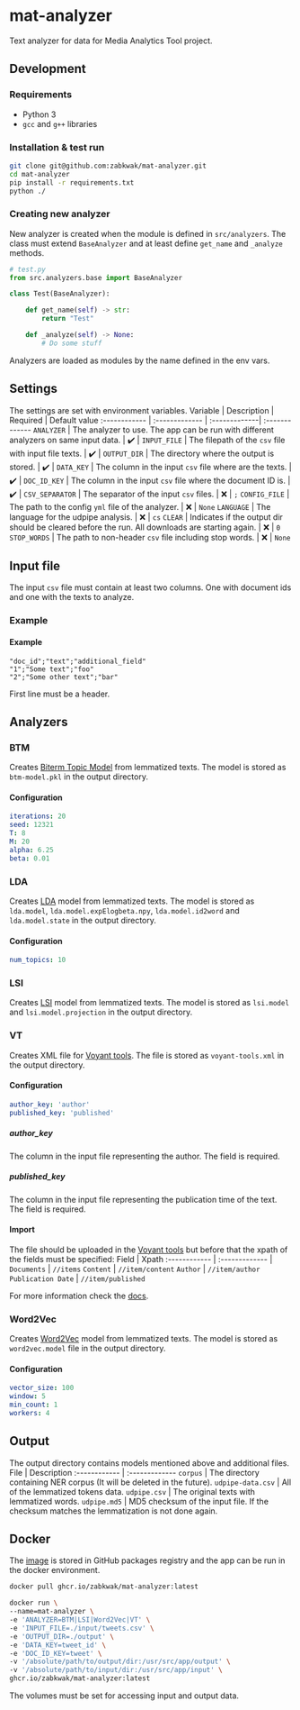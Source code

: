 # mat-analyzer
Text analyzer for data for Media Analytics Tool project.

## Development
### Requirements
- Python 3
- `gcc` and `g++` libraries
### Installation & test run
```bash
git clone git@github.com:zabkwak/mat-analyzer.git
cd mat-analyzer
pip install -r requirements.txt
python ./
```
### Creating new analyzer
New analyzer is created when the module is defined in `src/analyzers`. The class must extend `BaseAnalyzer` and at least define `get_name` and `_analyze` methods.
```python
# test.py
from src.analyzers.base import BaseAnalyzer

class Test(BaseAnalyzer):

	def get_name(self) -> str:
		return "Test"

	def _analyze(self) -> None:
		# Do some stuff
```
Analyzers are loaded as modules by the name defined in the env vars.

## Settings
The settings are set with environment variables. 
Variable | Description | Required | Default value
:------------ | :------------- | :-------------| :-------------
`ANALYZER` | The analyzer to use. The app can be run with different analyzers on same input data. | :heavy_check_mark: | 
`INPUT_FILE` | The filepath of the `csv` file with input file texts. | :heavy_check_mark: | 
`OUTPUT_DIR` | The directory where the output is stored. | :heavy_check_mark: | 
`DATA_KEY` | The column in the input `csv` file where are the texts. | :heavy_check_mark: | 
`DOC_ID_KEY` | The column in the input `csv` file where the document ID is. | :heavy_check_mark: | 
`CSV_SEPARATOR` | The separator of the input `csv` files. | :x: | `;`
`CONFIG_FILE` | The path to the config `yml` file of the analyzer. | :x: | `None`
`LANGUAGE` | The language for the udpipe analysis. | :x: | `cs`
`CLEAR` | Indicates if the output dir should be cleared before the run. All downloads are starting again. | :x: | `0`
`STOP_WORDS` | The path to non-header `csv` file including stop words. | :x: | `None`

## Input file
The input `csv` file must contain at least two columns. One with document ids and one with the texts to analyze.
### Example
#### Example
```csv
"doc_id";"text";"additional_field"
"1";"Some text";"foo"
"2";"Some other text";"bar"
```
First line must be a header.

## Analyzers
### BTM
Creates [Biterm Topic Model](https://citeseerx.ist.psu.edu/viewdoc/download?doi=10.1.1.402.4032&rep=rep1&type=pdf) from lemmatized texts. The model is stored as `btm-model.pkl` in the output directory.
#### Configuration
```yaml
iterations: 20
seed: 12321
T: 8
M: 20
alpha: 6.25
beta: 0.01
```

### LDA
Creates [LDA](https://radimrehurek.com/gensim/models/ldamodel.html) model from lemmatized texts. The model is stored as `lda.model`, `lda.model.expElogbeta.npy`, `lda.model.id2word` and `lda.model.state` in the output directory.
#### Configuration
```yaml
num_topics: 10
```

### LSI
Creates [LSI](https://radimrehurek.com/gensim/models/lsimodel.html) model from lemmatized texts. The model is stored as `lsi.model` and `lsi.model.projection` in the output directory.

### VT
Creates XML file for [Voyant tools](https://voyant-tools.org/). The file is stored as `voyant-tools.xml` in the output directory.
#### Configuration
```yaml
author_key: 'author'
published_key: 'published'
```
##### author_key
The column in the input file representing the author. The field is required.
##### published_key
The column in the input file representing the publication time of the text. The field is required.
#### Import
The file should be uploaded in the [Voyant tools](https://voyant-tools.org/) but before that the xpath of the fields must be specified:
Field | Xpath
:------------ | :------------- |
`Documents` | `//items` 
`Content` | `//item/content` 
`Author` | `//item/author` 
`Publication Date` | `//item/published`

For more information check the [docs](https://voyant-tools.org/docs/#!/guide/corpuscreator-section-xml).

### Word2Vec
Creates [Word2Vec](https://en.wikipedia.org/wiki/Word2vec) model from lemmatized texts. The model is stored as `word2vec.model` file in the output directory.
#### Configuration
```yaml
vector_size: 100
window: 5
min_count: 1
workers: 4
```

## Output
The output directory contains models mentioned above and additional files.
File | Description
:------------ | :-------------
`corpus` | The directory containing NER corpus (It will be deleted in the future).
`udpipe-data.csv` | All of the lemmatized tokens data.
`udpipe.csv` | The original texts with lemmatized words.
`udpipe.md5` | MD5 checksum of the input file. If the checksum matches the lemmatization is not done again.

## Docker
The [image](https://github.com/zabkwak/mat-analyzer/pkgs/container/mat-analyzer) is stored in GitHub packages registry and the app can be run in the docker environment.
```bash
docker pull ghcr.io/zabkwak/mat-analyzer:latest
```

```bash
docker run \
--name=mat-analyzer \
-e 'ANALYZER=BTM|LSI|Word2Vec|VT' \
-e 'INPUT_FILE=./input/tweets.csv' \
-e 'OUTPUT_DIR=./output' \
-e 'DATA_KEY=tweet_id' \
-e 'DOC_ID_KEY=tweet' \
-v '/absolute/path/to/output/dir:/usr/src/app/output' \
-v '/absolute/path/to/input/dir:/usr/src/app/input' \
ghcr.io/zabkwak/mat-analyzer:latest  
```
The volumes must be set for accessing input and output data.